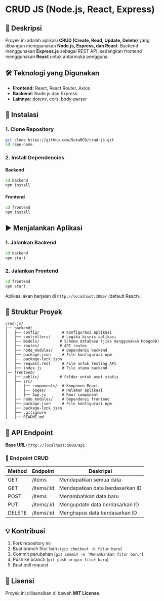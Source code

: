 # CRUD JS (Node.js, React, Express)

## 📌 Deskripsi

Proyek ini adalah aplikasi **CRUD (Create, Read, Update, Delete)** yang dibangun menggunakan **Node.js, Express, dan React**. Backend menggunakan **Express.js** sebagai REST API, sedangkan frontend menggunakan **React** untuk antarmuka pengguna.

## 🛠 Teknologi yang Digunakan

- **Frontend:** React, React Router, Axios
- **Backend:** Node.js dan Express
- **Lainnya:** dotenv, cors, body-parser

## 🚀 Instalasi

### 1. Clone Repository

```sh
git clone https://github.com/SukaMCD/crud-js.git
cd repo-name
```

### 2. Install Dependencies

#### Backend

```sh
cd backend
npm install
```

#### Frontend

```sh
cd frontend
npm install
```

## ▶️ Menjalankan Aplikasi

### 1. Jalankan Backend

```sh
cd backend
npm start
```

### 2. Jalankan Frontend

```sh
cd frontend
npm start
```

Aplikasi akan berjalan di `http://localhost:3000/` (default React).

## 📂 Struktur Proyek

```
crud-js/
│── backend/
│   ├── config/          # Konfigurasi aplikasi
│   ├── controllers/     # Logika bisnis aplikasi
│   ├── models/         # Schema database (jika menggunakan MongoDB)
│   ├── routes/         # API routes
│   ├── node_modules/    # Dependensi backend
│   ├── package.json     # File konfigurasi npm
│   ├── package-lock.json
│   ├── request.rest     # File untuk testing API
│   ├── index.js         # File utama backend
│── frontend/
│   ├── public/         # Folder untuk aset statis
│   ├── src/
│   │   ├── components/  # Komponen React
│   │   ├── pages/       # Halaman aplikasi
│   │   ├── App.js       # Root component
│   ├── node_modules/    # Dependensi frontend
│   ├── package.json     # File konfigurasi npm
│   ├── package-lock.json
│   ├── .gitignore
│   ├── README.md
```

## 📡 API Endpoint

**Base URL:** `http://localhost:5000/api`

### 📍 Endpoint CRUD

| Method | Endpoint   | Deskripsi                       |
| ------ | ---------- | ------------------------------- |
| GET    | /items     | Mendapatkan semua data          |
| GET    | /items/:id | Mendapatkan data berdasarkan ID |
| POST   | /items     | Menambahkan data baru           |
| PUT    | /items/:id | Mengupdate data berdasarkan ID  |
| DELETE | /items/:id | Menghapus data berdasarkan ID   |

## 💡 Kontribusi

1. Fork repository ini
2. Buat branch fitur baru (`git checkout -b fitur-baru`)
3. Commit perubahan (`git commit -m 'Menambahkan fitur baru'`)
4. Push ke branch (`git push origin fitur-baru`)
5. Buat pull request

## 📜 Lisensi

Proyek ini dilisensikan di bawah **MIT License**.
